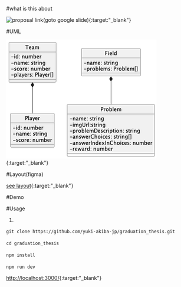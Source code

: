 #what is this about

![proposal link(goto google slide)](https://docs.google.com/presentation/d/1GKUPFWZzB3xPCd55HY_4h1yUJOsplH0LWmvnU8Fxl6w/edit#slide=id.p){:target:"\_blank"}

#UML

![png](https://raw.githubusercontent.com/yuki-akiba-jp/graduation_thesis/main/uml/main.png){:target:"\_blank"}

#Layout(figma)

[see layout](https://www.figma.com/file/B2rQa2V7Yg9Ft2nGvsX5ZD/Login-Page-design?node-id=105%3A125&t=qQMF35wkGJHR5rTs-1){:target:"\_blank"}

#Demo

#Usage

1.

```
git clone https://github.com/yuki-akiba-jp/graduation_thesis.git

cd graduation_thesis

npm install

npm run dev
```

[http://localhost:3000/](http://localhost:3000){:target:"\_blank"}
